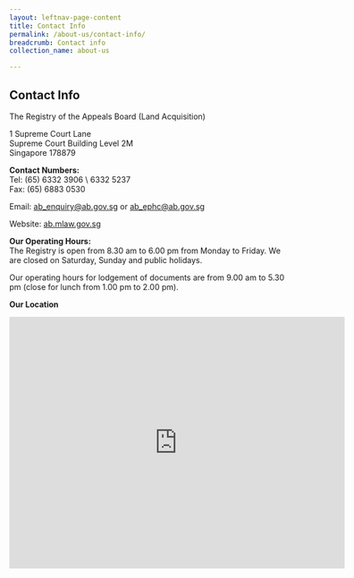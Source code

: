 ```yaml
---
layout: leftnav-page-content
title: Contact Info
permalink: /about-us/contact-info/
breadcrumb: Contact info
collection_name: about-us 

---
```


Contact Info
---

The Registry of the Appeals Board (Land Acquisition)
 
1 Supreme Court Lane<br>
Supreme Court Building Level 2M<br>
Singapore 178879<br>

**Contact Numbers:**<br>
Tel: (65) 6332 3906 \ 6332 5237<br>
Fax: (65) 6883 0530

Email: <ab_enquiry@ab.gov.sg> or <ab_ephc@ab.gov.sg>

Website: [ab.mlaw.gov.sg](https://ab.mlaw.gov.sg)

**Our Operating Hours:**<br>
The Registry is open from 8.30 am to 6.00 pm from Monday to Friday. We are closed on Saturday, Sunday and public holidays.

Our operating hours for lodgement of documents are from 9.00 am to 5.30 pm (close for lunch from 1.00 pm to 2.00 pm).

**Our Location**
<iframe src="https://www.google.com/maps/embed?pb=!1m14!1m8!1m3!1d1994.4031147851651!2d103.8504828!3d1.2905653!3m2!1i1024!2i768!4f13.1!3m3!1m2!1s0x31da19a750039b8f%3A0x27599876e0801997!2sSupreme+Court!5e0!3m2!1sen!2ssg!4v1562122233755!5m2!1sen!2ssg" title="Map" width="600" height="450" frameborder="0" style="border:0" allowfullscreen></iframe>
